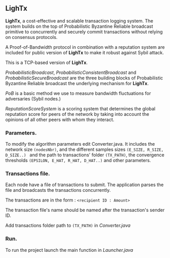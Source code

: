 ## LighTx



**LighTx**, a cost-effective and scalable transaction logging system. The system builds on the top of Probabilistic Byzantine Reliable broadcast primitive to concurrently and securely commit transactions without relying on consensus protocols.

A Proof-of-Bandwidth protocol in combination with a reputation system are included for public version of **LighTx**  to make it robust against Sybil attack.

This is a TCP-based version of **LighTx**.

*ProbabilisticBroadcast*, *ProbabilisticConsistentBroadcast* and *ProbabilisticSecureBroadcast* are the three building blocks of Probabilistic Byzantine Reliable broadcast the underlying mechanism for **LighTx**.

*PoB* is a basic method we use to measure bandwidth fluctuations for adversaries (Sybil nodes.)

*ReputationScoreSystem* is a scoring system that determines the global reputation score for peers of the network by taking into account the opinions of all other peers with whom they interact.

### Parameters.

To modify the algorithm parameters edit Converter.java. It includes the network size `(nodesNbr​)`, and the different samples sizes `(E_SIZE, R_SIZE, D_SIZE..) ` and the path to transactions' folder `(TX_PATH)`, the convergence thresholds `(EPSILON, E_HAT, R_HAT, D_HAT..)` and other parameters.

### Transactions file.

Each node have a file of transactions to submit. The application parses the file and broadcasts the transactions concurrently.

The transactions are in the form : `<recipient ID : Amount>`

The transaction file's name should be named after the transaction's sender ID.

Add transactions folder path to `(TX_PATH)` in *Converter.java*

### Run.

To run the project launch the main function in *Launcher.java* 